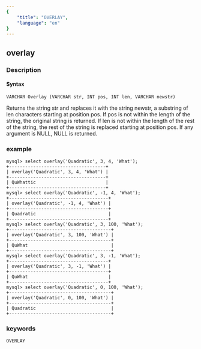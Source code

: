 ```yaml
---
{
    "title": "OVERLAY",
    "language": "en"
}
---
```


<!-- 
Licensed to the Apache Software Foundation (ASF) under one
or more contributor license agreements.  See the NOTICE file
distributed with this work for additional information
regarding copyright ownership.  The ASF licenses this file
to you under the Apache License, Version 2.0 (the
"License"); you may not use this file except in compliance
with the License.  You may obtain a copy of the License at

  http://www.apache.org/licenses/LICENSE-2.0

Unless required by applicable law or agreed to in writing,
software distributed under the License is distributed on an
"AS IS" BASIS, WITHOUT WARRANTIES OR CONDITIONS OF ANY
KIND, either express or implied.  See the License for the
specific language governing permissions and limitations
under the License.
-->

## overlay
### Description
#### Syntax

`VARCHAR Overlay (VARCHAR str, INT pos, INT len, VARCHAR newstr)`


Returns the string str and replaces it with the string newstr, a substring of len characters starting at position pos. If pos is not within the length of the string, the original string is returned. If len is not within the length of the rest of the string, the rest of the string is replaced starting at position pos. If any argument is NULL, NULL is returned.

### example

```
mysql> select overlay('Quadratic', 3, 4, 'What');
+------------------------------------+
| overlay('Quadratic', 3, 4, 'What') |
+------------------------------------+
| QuWhattic                          |
+------------------------------------+
mysql> select overlay('Quadratic', -1, 4, 'What');
+-------------------------------------+
| overlay('Quadratic', -1, 4, 'What') |
+-------------------------------------+
| Quadratic                           |
+-------------------------------------+
mysql> select overlay('Quadratic', 3, 100, 'What');
+--------------------------------------+
| overlay('Quadratic', 3, 100, 'What') |
+--------------------------------------+
| QuWhat                               |
+--------------------------------------+
mysql> select overlay('Quadratic', 3, -1, 'What');
+-------------------------------------+
| overlay('Quadratic', 3, -1, 'What') |
+-------------------------------------+
| QuWhat                              |
+-------------------------------------+
mysql> select overlay('Quadratic', 0, 100, 'What');
+--------------------------------------+
| overlay('Quadratic', 0, 100, 'What') |
+--------------------------------------+
| Quadratic                            |
+--------------------------------------+
```
### keywords
    OVERLAY